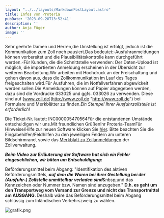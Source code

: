 ```yaml
---
layout: "../../layouts/MarkdownPostLayout.astro"
title: Infos von Proteria
pubDate: '2023-09-28T13:52:41'
description: ''
author: Anja Füger
image: ''
---
```


Sehr geehrte Damen und Herren,die Umstellung ist erfolgt, jedoch ist die Kommunikation zum Zoll noch pausiert.Das bedeutet:-Ausfuhranmeldungen können vorbereitet und die Plausibilitätskontrolle kann durchgeführt werden.-Für Kunden, die die Schnittstelle verwenden: Der Daten-Upload ist möglich, die importierten Anmeldung erscheinen in der Übersicht zur weiteren Bearbeitung.Wir arbeiten mit Hochdruck an der Freischaltung und gehen davon aus, dass die Zollkommunikation im Lauf des Tages freigeschalten wird.Für Ausfuhren, die im Notfallverfahren abgewickelt werden sollen:Die Anmeldungen können auf Papier abgegeben werden, dazu sind die Vordrucke 033025 und ggfs. 033026 zu verwenden. Diese sind auf [www.zoll.de](http://www.zoll.de "http://www.zoll.de") bei Formulare und Merkblätter zu finden.*Ein Stempel Ihrer Ausfuhrzollstelle ist erforderlich!*

Die Ticket-Nr. lautet: INC000005470564Für die entstandenen Umstände entschuldigen wir uns.Mit freundlichen GrüßenIhr Proteria-TeamFür Hinweise/Hilfe zur neuen Software klicken Sie [hier](https://help.proteria.de/tutorials/prasentation-proteria-software-de "https://help.proteria.de/tutorials/prasentation-proteria-software-de"). Bitte beachten Sie die Eingabehilfen/Feldhilfen zu den jeweiligen Feldern am unteren Bildschirmrand, sowie das [Merkblatt zu Zollanmeldungen](https://proteria.us17.list-manage.com/track/click?u=d11c59bf6155c5ceb7791f918&amp;id=96b402aa93&amp;e=881803a0a3 "https://proteria.us17.list-manage.com/track/click?u=d11c59bf6155c5ceb7791f918&amp;id=96b402aa93&amp;e=881803a0a3") der Zollverwaltung.

***Beim Video zur Erläuterung der Software hat sich ein Fehler eingeschlichen, wir bitten um Entschuldigung:***

Beförderungsmittel beim Abgang: \"Identifikation des aktiven Beförderungsmittels, ***auf dem die Waren bei ihrer Gestellung bei der (Ausfuhr-) Zollstelle unmittelbar verladen sind***&amp;nbsp;und das Kennzeichen oder Nummer bzw. Namen sind anzugeben.\" <strong>D.h. es geht um den Transportweg vom Versand zur Grenze und nicht das Transportmittel am AUSGANG. </strong>Deshalb wäre das Beförderungsmittel beim Abgang schlüssig zum Inländischen Verkehrszweig zu wählen.



















![grafik.png](images/posts/grafik.png)